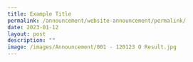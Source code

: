 ```yaml
---
title: Example Title
permalink: /announcement/website-announcement/permalink/
date: 2023-01-12
layout: post
description: ""
image: /images/Announcement/001 - 120123 O Result.jpg
---
```

